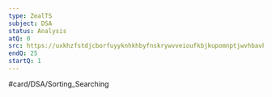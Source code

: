 ```yaml
---
type: ZealTS
subject: DSA
status: Analysis
atQ: 0
src: https://uxkhzfstdjcborfuyyknhkhbyfnskrywvveioufkbjkupomnptjwvhbavkysuhi.vercel.app/solution.html?testId=609903836fc71e0c56f35739&test_id=34
endQ: 25
startQ: 1
---
```

#card/DSA/Sorting_Searching
